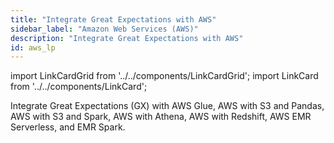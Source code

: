 ```yaml
---
title: "Integrate Great Expectations with AWS"
sidebar_label: "Amazon Web Services (AWS)"
description: "Integrate Great Expectations with AWS"
id: aws_lp
---
```


import LinkCardGrid from '../../components/LinkCardGrid';
import LinkCard from '../../components/LinkCard';

<p class="DocItem__header-description">Integrate Great Expectations (GX) with AWS Glue, AWS with S3 and Pandas, AWS with S3 and Spark, AWS with Athena, AWS with Redshift, AWS EMR Serverless, and EMR Spark.</p>

<LinkCardGrid>
  <LinkCard topIcon label="Use GX with an Amazon EMR Spark cluster" description="Instantiate a Data Context on an EMR Spark cluster" href="how_to_instantiate_a_data_context_on_an_emr_spark_cluster" icon="/img/integrations/spark_icon.png" />
  <LinkCard topIcon label="Use GX with AWS using S3 and Pandas" description="Use GX with AWS and cloud storage" href="how_to_use_gx_with_aws/how_to_use_gx_with_aws_using_cloud_storage_and_pandas" icon="/img/integrations/pandas_icon.png" />
  <LinkCard topIcon label="Use GX with AWS using S3 and Spark" description="Configure a local GX project to store Expectations, Validation Results, and Data Docs in Amazon S3 buckets" href="how_to_use_gx_with_aws/how_to_use_gx_with_aws_using_s3_and_spark" icon="/img/integrations/aws_logo.svg" />
  <LinkCard topIcon label="Use GX with AWS using Athena" description="Store Expectations, Validation Results, and Data Docs in Amazon S3 buckets and  access data stored in an Athena database" href="how_to_use_gx_with_aws/how_to_use_gx_with_aws_using_s3_and_spark" icon="/img/integrations/athena_logo.svg" />
  <LinkCard topIcon label="Use GX with AWS using Redshift" description="Store Expectations, Validation Results, and Data Docs in Amazon S3 buckets and access data data from a Redshift database" href="how_to_use_gx_with_aws/how_to_use_gx_with_aws_using_s3_and_spark" icon="/img/integrations/aws_redshift_icon.svg" />
</LinkCardGrid>